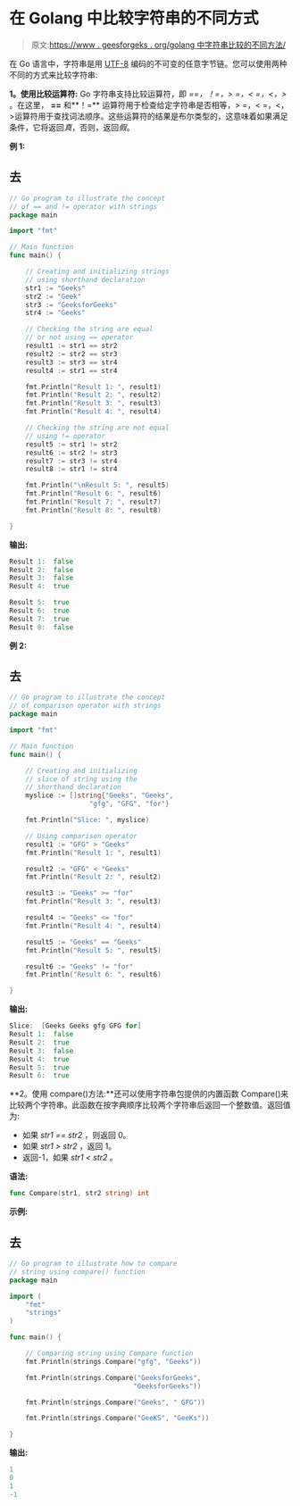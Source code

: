 # 在 Golang 中比较字符串的不同方式

> 原文:[https://www . geesforgeks . org/golang 中字符串比较的不同方法/](https://www.geeksforgeeks.org/different-ways-to-compare-strings-in-golang/)

在 Go 语言中，字符串是用 [UTF-8](https://en.wikipedia.org/wiki/UTF-8) 编码的不可变的任意字节链。您可以使用两种不同的方式来比较字符串:

**1。使用比较运算符:** Go 字符串支持比较运算符，即 *==，！=，> =，< =，<，>* 。在这里， **==** 和**！=** 运算符用于检查给定字符串是否相等，> =，< =，<，>运算符用于查找词法顺序。这些运算符的结果是布尔类型的，这意味着如果满足条件，它将返回*真*，否则，返回*假*。

**例 1:**

## 去

```go
// Go program to illustrate the concept
// of == and != operator with strings
package main

import "fmt"

// Main function
func main() {

    // Creating and initializing strings
    // using shorthand declaration
    str1 := "Geeks"
    str2 := "Geek"
    str3 := "GeeksforGeeks"
    str4 := "Geeks"

    // Checking the string are equal
    // or not using == operator
    result1 := str1 == str2
    result2 := str2 == str3
    result3 := str3 == str4
    result4 := str1 == str4

    fmt.Println("Result 1: ", result1)
    fmt.Println("Result 2: ", result2)
    fmt.Println("Result 3: ", result3)
    fmt.Println("Result 4: ", result4)

    // Checking the string are not equal
    // using != operator
    result5 := str1 != str2
    result6 := str2 != str3
    result7 := str3 != str4
    result8 := str1 != str4

    fmt.Println("\nResult 5: ", result5)
    fmt.Println("Result 6: ", result6)
    fmt.Println("Result 7: ", result7)
    fmt.Println("Result 8: ", result8)

}
```

**输出:**

```go
Result 1:  false
Result 2:  false
Result 3:  false
Result 4:  true

Result 5:  true
Result 6:  true
Result 7:  true
Result 8:  false

```

**例 2:**

## 去

```go
// Go program to illustrate the concept
// of comparison operator with strings
package main

import "fmt"

// Main function
func main() {

    // Creating and initializing
    // slice of string using the
    // shorthand declaration
    myslice := []string{"Geeks", "Geeks",
                    "gfg", "GFG", "for"}

    fmt.Println("Slice: ", myslice)

    // Using comparison operator
    result1 := "GFG" > "Geeks"
    fmt.Println("Result 1: ", result1)

    result2 := "GFG" < "Geeks"
    fmt.Println("Result 2: ", result2)

    result3 := "Geeks" >= "for"
    fmt.Println("Result 3: ", result3)

    result4 := "Geeks" <= "for"
    fmt.Println("Result 4: ", result4)

    result5 := "Geeks" == "Geeks"
    fmt.Println("Result 5: ", result5)

    result6 := "Geeks" != "for"
    fmt.Println("Result 6: ", result6)

}
```

**输出:**

```go
Slice:  [Geeks Geeks gfg GFG for]
Result 1:  false
Result 2:  true
Result 3:  false
Result 4:  true
Result 5:  true
Result 6:  true

```

**2。使用 compare()方法:**还可以使用字符串包提供的内置函数 Compare()来比较两个字符串。此函数在按字典顺序比较两个字符串后返回一个整数值。返回值为:

*   如果 *str1 == str2* ，则返回 0。
*   如果 *str1 > str2* ，返回 1。
*   返回-1，如果 *str1 < str2* 。

**语法:**

```go
func Compare(str1, str2 string) int

```

**示例:**

## 去

```go
// Go program to illustrate how to compare
// string using compare() function
package main

import (
    "fmt"
    "strings"
)

func main() {

    // Comparing string using Compare function
    fmt.Println(strings.Compare("gfg", "Geeks"))

    fmt.Println(strings.Compare("GeeksforGeeks",
                               "GeeksforGeeks"))

    fmt.Println(strings.Compare("Geeks", " GFG"))

    fmt.Println(strings.Compare("GeeKS", "GeeKs"))

}
```

**输出:**

```go
1
0
1
-1

```
